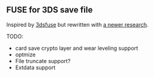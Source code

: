 FUSE for 3DS save file
----

Inspired by [3dsfuse](https://github.com/3dshax/3ds/tree/master/3dsfuse) but rewritten with [a newer research](https://github.com/wwylele/3ds-save-tool).

TODO:
 - card save crypto layer and wear leveling support
 - optmize
 - File truncate support?
 - Extdata support

